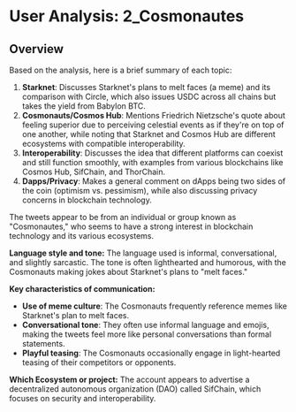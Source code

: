 # User Analysis: 2_Cosmonautes

## Overview

Based on the analysis, here is a brief summary of each topic:

1. **Starknet**: Discusses Starknet's plans to melt faces (a meme) and its comparison with Circle, which also issues USDC across all chains but takes the yield from Babylon BTC.
2. **Cosmonauts/Cosmos Hub**: Mentions Friedrich Nietzsche's quote about feeling superior due to perceiving celestial events as if they're on top of one another, while noting that Starknet and Cosmos Hub are different ecosystems with compatible interoperability.
3. **Interoperability**: Discusses the idea that different platforms can coexist and still function smoothly, with examples from various blockchains like Cosmos Hub, SifChain, and ThorChain.
4. **Dapps/Privacy**: Makes a general comment on dApps being two sides of the coin (optimism vs. pessimism), while also discussing privacy concerns in blockchain technology.

The tweets appear to be from an individual or group known as "Cosmonautes," who seems to have a strong interest in blockchain technology and its various ecosystems.

**Language style and tone:**
The language used is informal, conversational, and slightly sarcastic. The tone is often lighthearted and humorous, with the Cosmonauts making jokes about Starknet's plans to "melt faces."

**Key characteristics of communication:**

* **Use of meme culture**: The Cosmonauts frequently reference memes like Starknet's plan to melt faces.
* **Conversational tone**: They often use informal language and emojis, making the tweets feel more like personal conversations than formal statements.
* **Playful teasing**: The Cosmonauts occasionally engage in light-hearted teasing of their competitors or opponents.

**Which Ecosystem or project:**
The account appears to advertise a decentralized autonomous organization (DAO) called SifChain, which focuses on security and interoperability.